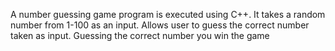 A number guessing game program is executed using C++.
It takes a random number from 1-100 as an input.
Allows user to guess the correct number taken as input.
Guessing the correct number you win the game
